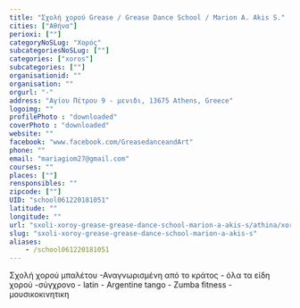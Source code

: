 ```yaml
---
title: "Σχολή χορού Grease / Grease Dance School / Marion A. Akis S."
cities: ["Αθήνα"]
perioxi: [""]
categoryNoSLug: "Χορός"
subcategoriesNoSLug: [""]
categories: ["xoros"]
subcategories: [""]
organisationid: ""
organisation: ""
orgurl: "-"
address: "Αγίου Πέτρου 9 - μενιδι, 13675 Athens, Greece"
logoimg: ""
profilePhoto : "downloaded"
coverPhoto : "downloaded"
website: ""
facebook: "www.facebook.com/GreasedanceandArt"
phone: ""
email: "mariagiom27@gmail.com"
courses: ""
places: [""]
rensponsibles: ""
zipcode: [""]
UID: "school061220181051"
latitude: ""
longitude: ""
url: "sxoli-xoroy-grease-grease-dance-school-marion-a-akis-s/athina/xoros/"
slug: "sxoli-xoroy-grease-grease-dance-school-marion-a-akis-s"
aliases:
    - /school061220181051
---
```





Σχολή χορού μπαλέτου -Αναγνωρισμένη από το κράτος - όλα τα είδη χορού -σύγχρονο - latin - Argentine tango - Zumba fitness - μουσικοκινητικη